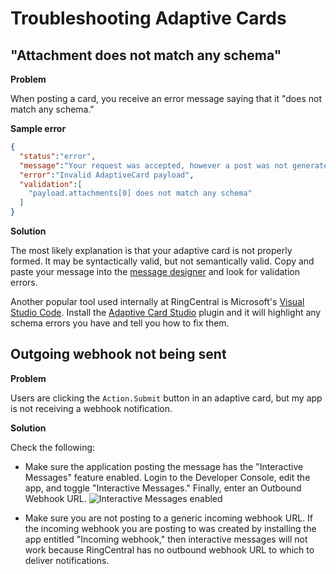# Troubleshooting Adaptive Cards

## "Attachment does not match any schema"

**Problem**

When posting a card, you receive an error message saying that it "does not match any schema." 

**Sample error**

```json
{
  "status":"error",
  "message":"Your request was accepted, however a post was not generated",
  "error":"Invalid AdaptiveCard payload",
  "validation":[
	"payload.attachments[0] does not match any schema"
  ]
}
```

**Solution**

The most likely explanation is that your adaptive card is not properly formed. It may be syntactically valid, but not semantically valid. Copy and paste your message into the [message designer](https://adaptivecards.io/designer/) and look for validation errors. 

Another popular tool used internally at RingCentral is Microsoft's [Visual Studio Code](https://code.visualstudio.com/). Install the [Adaptive Card Studio](https://marketplace.visualstudio.com/items?itemName=madewithcardsio.adaptivecardsstudiobeta) plugin and it will highlight any schema errors you have and tell you how to fix them. 

## Outgoing webhook not being sent

**Problem**

Users are clicking the `Action.Submit` button in an adaptive card, but my app is not receiving a webhook notification. 

**Solution**

Check the following:

* Make sure the application posting the message has the "Interactive Messages" feature enabled. Login to the Developer Console, edit the app, and toggle "Interactive Messages." Finally, enter an Outbound Webhook URL. 
   ![Interactive Messages enabled](../interactive-messages-enabled.png)
   
* Make sure you are not posting to a generic incoming webhook URL. If the incoming webhook you are posting to was created by installing the app entitled "Incoming webhook," then interactive messages will not work because RingCentral has no outbound webhook URL to which to deliver notifications. 

